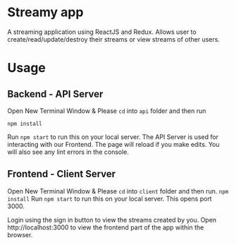 # Streamy app
A streaming application using ReactJS and Redux. Allows user to create/read/update/destroy their streams or view streams of other users.

# Usage
## Backend - API Server
Open New Terminal Window & Please ```cd``` into ```api``` folder and then run

```npm install```

Run ```npm start``` to run this on your local server. 
The API Server is used for interacting with our Frontend. The page will reload if you make edits.
You will also see any lint errors in the console.


## Frontend - Client Server
Open New Terminal Window & Please ```cd``` into ```client``` folder and then run. 
```npm install```
Run ```npm start``` to run this on your local server. This opens port 3000.

Login using the sign in button to view the streams created by you.
Open http://localhost:3000 to view the frontend part of the app within the browser.
